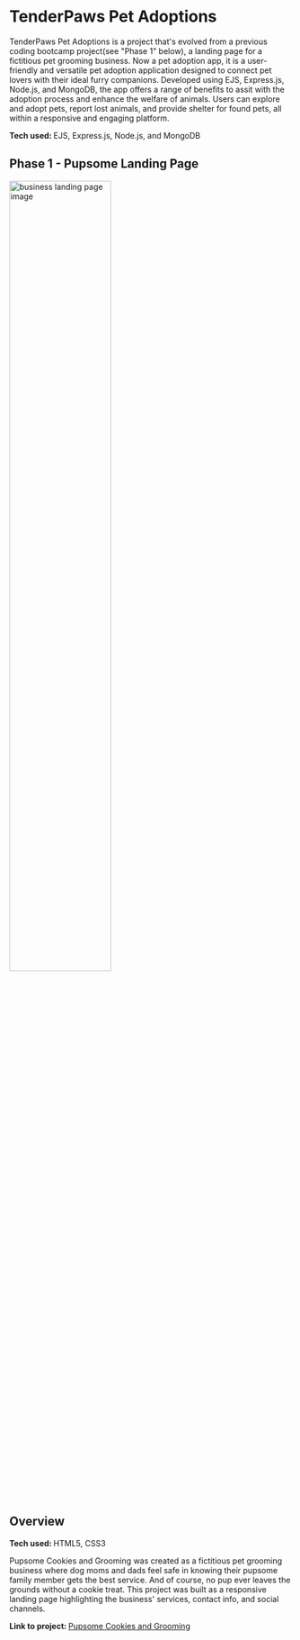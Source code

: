 # TenderPaws Pet Adoptions #

<p>TenderPaws Pet Adoptions is a project that's evolved from a previous coding bootcamp project(see "Phase 1"  below), a landing page for a fictitious pet grooming business. Now a pet adoption app, it is a user-friendly and versatile pet adoption application designed to connect pet lovers with their ideal furry companions. Developed using EJS, Express.js, Node.js, and MongoDB, the app offers a range of benefits to assit with the adoption process and enhance the welfare of animals. Users can explore and adopt pets, report lost animals, and provide shelter for found pets, all within a responsive and engaging platform.</p>

<p><b>Tech used: </b>EJS, Express.js, Node.js, and MongoDB</p>

## Phase 1 - Pupsome Landing Page ##

<img src="./Css/images/pupsome grooming.gif" alt="business landing page image" title="Pupsome Cookies and Grooming" width="60%" height="60%">

## Overview

<p><b>Tech used: </b>HTML5, CSS3</p>

Pupsome Cookies and Grooming was created as a fictitious pet grooming business where dog moms and dads feel safe in knowing their pupsome family member gets the best service. And of course, no pup ever leaves the grounds without a cookie treat. This project was built as a responsive landing page highlighting the business' services, contact info, and social channels.

<p><b>Link to project: </b><a href="https://ramosy1.github.io/Landing_Page/" target="blank" rel="nofollow">Pupsome Cookies and Grooming</a></p>

